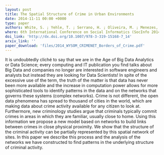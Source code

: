```yaml
---
layout: post
title: The Spatial Structure of Crime in Urban Environments
date: 2014-11-11 00:00 +0000
type: paper
authors: White, S. ; Yehle, T. ; Serrano, H. ; Oliveira, M. ; Menezes, R.
where: 6th International Conference on Social Informatics (SocInfo 2014). First Workshop on Criminal Network Analysis and Mining, 2014. Barcelona, Spain.
doi_link: 'http://dx.doi.org/10.1007/978-3-319-15168-7_14'
arxiv_link: ''
paper_download: 'files/2014_WYSOM_CRIMENET_Borders_of_Crime.pdf'
---
```

It is undoubtedly cliché to say that we are in the Age of Big Data Analytics or Data Science; every computing and IT publication you find talks about Big Data and companies no longer are interested in software engineers and analysts but instead they are looking for Data Scientists! In spite of the excessive use of the term, the truth of the matter is that data has never been more available and the increase in computation power allows for more sophisticated tools to identify patterns in the data and on the networks that governs these systems (complex networks). Crime is not different, the open data phenomena has spread to thousand of cities in the world, which are making data about crime activity available for any citizen to look at. Furthermore, new criminology studies argue that criminals typically commit crimes in areas in which they are familiar, usually close to home. Using this information we propose a new model based on networks to build links between crimes in close physical proximity. We show that the structure of the criminal activity can be partially represented by this spatial network of sites. In this paper we describe this process and the analysis of the networks we have constructed to find patterns in the underlying structure of criminal activity.
